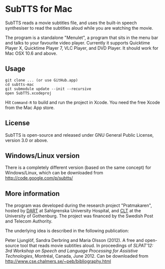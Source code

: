 SubTTS for Mac
==============

SubTTS reads a movie subtitles file, and uses the built-in speech synthesiser 
to read the subtitles aloud while you are watching the movie. 

The program is a standalone "Menulet", a program that sits in the menu bar 
and talks to your favourite video player. 
Currently it supports Quicktime Player X, Quicktime Player 7, VLC Player, and DVD Player.
It should work for Mac OSX 10.6 and above.

Usage
-----

	git clone ... (or use GitHub.app)
	cd subtts-mac
	git submodule update --init --recursive
	open SubTTS.xcodeproj

Hit `Command-R` to build and run the project in Xcode. You need the free Xcode from the Mac App store. 

License
-------

SubTTS is open-source and released under GNU General Public License, version 3.0 or above.

Windows/Linux version
---------------------

There is a completely different version (based on the same concept) for Windows/Linux, which can be downloaded from 
http://code.google.com/p/subtts/

More information
----------------

The program was developed during the research project "Pratmakaren", 
hosted by [DART](http://www.dart-gbg.org/english) at Sahlgrenska University Hospital,
and [CLT](http://clt.gu.se) at the University of Gothenburg.
The project was financed by the Swedish Post and Telecom Authority.

The underlying idea is described in the following publication:

Peter Ljunglöf, Sandra Derbring and Maria Olsson (2012). 
A free and open-source tool that reads movie subtitles aloud. 
In proceedings of *SLPAT'12: 3rd Workshop on Speech and Language Processing for Assistive Technologies*, 
Montréal, Canada, June 2012.
Can be downloaded from http://www.cse.chalmers.se/~peb/bibliography.html
